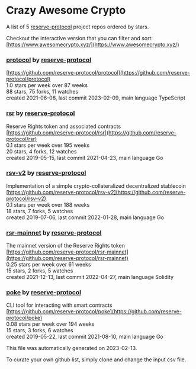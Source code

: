 # Crazy Awesome Crypto
A list of 5 [reserve-protocol](https://github.com/reserve-protocol) project repos ordered by stars.  

Checkout the interactive version that you can filter and sort: 
[https://www.awesomecrypto.xyz/](https://www.awesomecrypto.xyz/)  


### [protocol](https://github.com/reserve-protocol/protocol) by [reserve-protocol](https://github.com/reserve-protocol)  
  
[https://github.com/reserve-protocol/protocol](https://github.com/reserve-protocol/protocol)  
1.0 stars per week over 87 weeks  
88 stars, 75 forks, 11 watches  
created 2021-06-08, last commit 2023-02-09, main language TypeScript  


### [rsr](https://github.com/reserve-protocol/rsr) by [reserve-protocol](https://github.com/reserve-protocol)  
Reserve Rights token and associated contracts  
[https://github.com/reserve-protocol/rsr](https://github.com/reserve-protocol/rsr)  
0.1 stars per week over 195 weeks  
20 stars, 4 forks, 12 watches  
created 2019-05-15, last commit 2021-04-23, main language Go  


### [rsv-v2](https://github.com/reserve-protocol/rsv-v2) by [reserve-protocol](https://github.com/reserve-protocol)  
Implementation of a simple crypto-collateralized decentralized stablecoin  
[https://github.com/reserve-protocol/rsv-v2](https://github.com/reserve-protocol/rsv-v2)  
0.1 stars per week over 188 weeks  
18 stars, 7 forks, 5 watches  
created 2019-07-06, last commit 2022-01-28, main language Go  


### [rsr-mainnet](https://github.com/reserve-protocol/rsr-mainnet) by [reserve-protocol](https://github.com/reserve-protocol)  
The mainnet version of the Reserve Rights token  
[https://github.com/reserve-protocol/rsr-mainnet](https://github.com/reserve-protocol/rsr-mainnet)  
0.25 stars per week over 61 weeks  
15 stars, 2 forks, 5 watches  
created 2021-12-13, last commit 2022-04-27, main language Solidity  


### [poke](https://github.com/reserve-protocol/poke) by [reserve-protocol](https://github.com/reserve-protocol)  
CLI tool for interacting with smart contracts  
[https://github.com/reserve-protocol/poke](https://github.com/reserve-protocol/poke)  
0.08 stars per week over 194 weeks  
15 stars, 3 forks, 6 watches  
created 2019-05-22, last commit 2021-08-10, main language Go  


This file was automatically generated on 2023-02-13.  

To curate your own github list, simply clone and change the input csv file.  